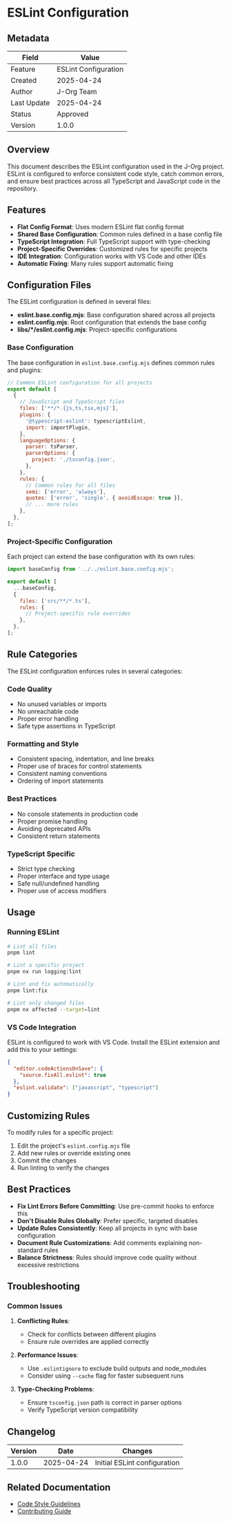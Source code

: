 # ESLint Configuration

## Metadata

| Field       | Value                |
| ----------- | -------------------- |
| Feature     | ESLint Configuration |
| Created     | 2025-04-24           |
| Author      | J-Org Team           |
| Last Update | 2025-04-24           |
| Status      | Approved             |
| Version     | 1.0.0                |

## Overview

This document describes the ESLint configuration used in the J-Org project. ESLint is configured to enforce consistent code style, catch common errors, and ensure best practices across all TypeScript and JavaScript code in the repository.

## Features

- **Flat Config Format**: Uses modern ESLint flat config format
- **Shared Base Configuration**: Common rules defined in a base config file
- **TypeScript Integration**: Full TypeScript support with type-checking
- **Project-Specific Overrides**: Customized rules for specific projects
- **IDE Integration**: Configuration works with VS Code and other IDEs
- **Automatic Fixing**: Many rules support automatic fixing

## Configuration Files

The ESLint configuration is defined in several files:

- **eslint.base.config.mjs**: Base configuration shared across all projects
- **eslint.config.mjs**: Root configuration that extends the base config
- **libs/\*/eslint.config.mjs**: Project-specific configurations

### Base Configuration

The base configuration in `eslint.base.config.mjs` defines common rules and plugins:

```javascript
// Common ESLint configuration for all projects
export default [
  {
    // JavaScript and TypeScript files
    files: ['**/*.{js,ts,tsx,mjs}'],
    plugins: {
      '@typescript-eslint': typescriptEslint,
      import: importPlugin,
    },
    languageOptions: {
      parser: tsParser,
      parserOptions: {
        project: './tsconfig.json',
      },
    },
    rules: {
      // Common rules for all files
      semi: ['error', 'always'],
      quotes: ['error', 'single', { avoidEscape: true }],
      // ... more rules
    },
  },
];
```

### Project-Specific Configuration

Each project can extend the base configuration with its own rules:

```javascript
import baseConfig from '../../eslint.base.config.mjs';

export default [
  ...baseConfig,
  {
    files: ['src/**/*.ts'],
    rules: {
      // Project-specific rule overrides
    },
  },
];
```

## Rule Categories

The ESLint configuration enforces rules in several categories:

### Code Quality

- No unused variables or imports
- No unreachable code
- Proper error handling
- Safe type assertions in TypeScript

### Formatting and Style

- Consistent spacing, indentation, and line breaks
- Proper use of braces for control statements
- Consistent naming conventions
- Ordering of import statements

### Best Practices

- No console statements in production code
- Proper promise handling
- Avoiding deprecated APIs
- Consistent return statements

### TypeScript Specific

- Strict type checking
- Proper interface and type usage
- Safe null/undefined handling
- Proper use of access modifiers

## Usage

### Running ESLint

```bash
# Lint all files
pnpm lint

# Lint a specific project
pnpm nx run logging:lint

# Lint and fix automatically
pnpm lint:fix

# Lint only changed files
pnpm nx affected --target=lint
```

### VS Code Integration

ESLint is configured to work with VS Code. Install the ESLint extension and add this to your settings:

```json
{
  "editor.codeActionsOnSave": {
    "source.fixAll.eslint": true
  },
  "eslint.validate": ["javascript", "typescript"]
}
```

## Customizing Rules

To modify rules for a specific project:

1. Edit the project's `eslint.config.mjs` file
2. Add new rules or override existing ones
3. Commit the changes
4. Run linting to verify the changes

## Best Practices

- **Fix Lint Errors Before Committing**: Use pre-commit hooks to enforce this
- **Don't Disable Rules Globally**: Prefer specific, targeted disables
- **Update Rules Consistently**: Keep all projects in sync with base configuration
- **Document Rule Customizations**: Add comments explaining non-standard rules
- **Balance Strictness**: Rules should improve code quality without excessive restrictions

## Troubleshooting

### Common Issues

1. **Conflicting Rules**:

   - Check for conflicts between different plugins
   - Ensure rule overrides are applied correctly

2. **Performance Issues**:

   - Use `.eslintignore` to exclude build outputs and node_modules
   - Consider using `--cache` flag for faster subsequent runs

3. **Type-Checking Problems**:
   - Ensure `tsconfig.json` path is correct in parser options
   - Verify TypeScript version compatibility

## Changelog

| Version | Date       | Changes                      |
| ------- | ---------- | ---------------------------- |
| 1.0.0   | 2025-04-24 | Initial ESLint configuration |

## Related Documentation

- [Code Style Guidelines](../guidelines/code-style.md)
- [Contributing Guide](../guidelines/contributing.md)
